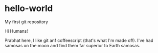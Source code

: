 # hello-world
My first git repository

Hi Humans!

Prabhat here, I like git anf coffeescript (that's what I'm made of!).
I've had samosas on the moon and find them far superior to Earth samosas. 
